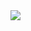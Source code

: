 <img align="left" src="https://github-readme-stats.vercel.app/api?username=3cfi&include_all_commits=true&count_private-true&custom_title=3cfi'%20GitHub%20Stats&line_height=30&show_icons=true&hide_border=true&bg_color=192133&title_color=efb752&icon_color=efb752&text_color=70bed9">
